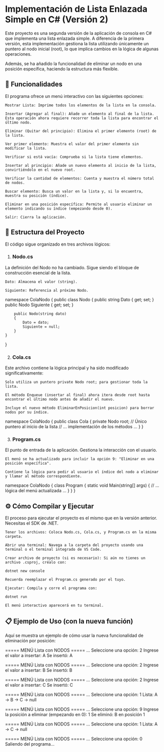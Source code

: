 # Implementación de Lista Enlazada Simple en C# (Versión 2)

Este proyecto es una segunda versión de la aplicación de consola en C# que implementa una lista enlazada simple. A diferencia de la primera versión, esta implementación gestiona la lista utilizando únicamente un puntero al nodo inicial (root), lo que implica cambios en la lógica de algunas operaciones.

Además, se ha añadido la funcionalidad de eliminar un nodo en una posición específica, haciendo la estructura más flexible.
## 🚀 Funcionalidades

El programa ofrece un menú interactivo con las siguientes opciones:

    Mostrar Lista: Imprime todos los elementos de la lista en la consola.

    Insertar (Agregar al final): Añade un elemento al final de la lista. Esta operación ahora requiere recorrer toda la lista para encontrar el último nodo.

    Eliminar (Quitar del principio): Elimina el primer elemento (root) de la lista.

    Ver primer elemento: Muestra el valor del primer elemento sin modificar la lista.

    Verificar si está vacía: Comprueba si la lista tiene elementos.

    Insertar al principio: Añade un nuevo elemento al inicio de la lista, convirtiéndolo en el nuevo root.

    Verificar la cantidad de elementos: Cuenta y muestra el número total de nodos.

    Buscar elemento: Busca un valor en la lista y, si lo encuentra, muestra su posición (índice).

    Eliminar en una posición específica: Permite al usuario eliminar un elemento indicando su índice (empezando desde 0).

    Salir: Cierra la aplicación.

## 📂 Estructura del Proyecto

El código sigue organizado en tres archivos lógicos:
1. ### Nodo.cs

La definición del Nodo no ha cambiado. Sigue siendo el bloque de construcción esencial de la lista.

    Dato: Almacena el valor (string).

    Siguiente: Referencia al próximo Nodo.

namespace ColaNodo
{
    public class Nodo
    {
        public string Dato { get; set; }
        public Nodo Siguiente { get; set; }

        public Nodo(string dato)
        {
            Dato = dato;
            Siguiente = null;
        }
    }
}

2. ### Cola.cs

Este archivo contiene la lógica principal y ha sido modificado significativamente:

    Solo utiliza un puntero private Nodo root; para gestionar toda la lista.

    El método Enqueue (insertar al final) ahora itera desde root hasta encontrar el último nodo antes de añadir el nuevo.

    Incluye el nuevo método EliminarEnPosicion(int posicion) para borrar nodos por su índice.

namespace ColaNodo
{
    public class Cola
    {
        private Nodo root; // Único puntero al inicio de la lista
        // ... implementación de los métodos ...
    }
}

3. ### Program.cs

El punto de entrada de la aplicación. Gestiona la interacción con el usuario.

    El menú se ha actualizado para incluir la opción 9: "Eliminar en una posición específica".

    Contiene la lógica para pedir al usuario el índice del nodo a eliminar y llamar al método correspondiente.

namespace ColaNodo
{
    class Program
    {
        static void Main(string[] args)
        {
            // ... lógica del menú actualizada ...
        }
    }
}

## ⚙️ Cómo Compilar y Ejecutar

El proceso para ejecutar el proyecto es el mismo que en la versión anterior. Necesitas el SDK de .NET.

    Tener los archivos: Coloca Nodo.cs, Cola.cs, y Program.cs en la misma carpeta.

    Abrir una terminal: Navega a la carpeta del proyecto usando una terminal o el terminal integrado de VS Code.

    Crear archivo de proyecto (si es necesario): Si aún no tienes un archivo .csproj, créalo con:

    dotnet new console

    Recuerda reemplazar el Program.cs generado por el tuyo.

    Ejecutar: Compila y corre el programa con:

    dotnet run

    El menú interactivo aparecerá en tu terminal.

## 📋 Ejemplo de Uso (con la nueva función)

Aquí se muestra un ejemplo de cómo usar la nueva funcionalidad de eliminación por posición:

===== MENÚ Lista con NODOS =====
...
Seleccione una opción: 2
Ingrese el valor a insertar: A
Se insertó: A

===== MENÚ Lista con NODOS =====
...
Seleccione una opción: 2
Ingrese el valor a insertar: B
Se insertó: B

===== MENÚ Lista con NODOS =====
...
Seleccione una opción: 2
Ingrese el valor a insertar: C
Se insertó: C

===== MENÚ Lista con NODOS =====
...
Seleccione una opción: 1
Lista: A -> B -> C -> null

===== MENÚ Lista con NODOS =====
...
Seleccione una opción: 9
Ingrese la posición a eliminar (empezando en 0): 1
Se eliminó: B en posición 1

===== MENÚ Lista con NODOS =====
...
Seleccione una opción: 1
Lista: A -> C -> null

===== MENÚ Lista con NODOS =====
...
Seleccione una opción: 0
Saliendo del programa...

